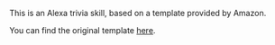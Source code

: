 This is an Alexa trivia skill, based on a template provided by Amazon.

You can find the original template [here](https://github.com/amzn/alexa-skills-kit-js/tree/deprecated/samples/spaceGeek). 